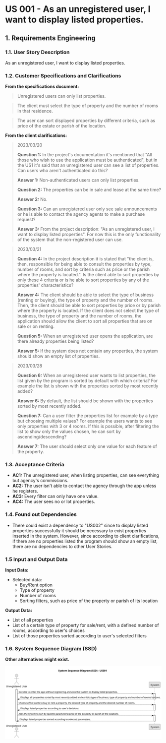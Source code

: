 # US 001 -  As an unregistered user, I want to display listed properties.

## 1. Requirements Engineering


### 1.1. User Story Description


As an unregistered user, I want to display listed properties.



### 1.2. Customer Specifications and Clarifications 


**From the specifications document:**


>	Unregistered users can only list properties.


>	The client must select the type of property and the number of rooms in that residence.


>   The user can sort displayed properties by different criteria, such as price of the estate or parish of the location.



**From the client clarifications:**

> 2023/03/20
>
> **Question 1:** In the project's documentation it's mentioned that "All those who wish to use the application must be authenticated", but in the US1 it's said that an unregistered user can see a list of properties. Can users who aren't authenticated do this?
>  
> **Answer 1:** Non-authenticated users can only list properties.
>
> 
> **Question 2:** The properties can be in sale and lease at the same time?
>
> **Answer 2:** No.
> 
> 
> **Question 3:** Can an unregistered user only see sale announcements or he is able to contact the agency agents to make a purchase request?
>
> **Answer 3:** From the project description: "As an unregistered user, I want to display listed properties". For now this is the only functionality of the system that the non-registered user can use.

> 2023/03/21
>
> **Question 4:** In the project description it is stated that "the client is, then, responsible for being able to consult the properties by type, number of rooms, and sort by criteria such as price or the parish where the property is located.". Is the client able to sort properties by only these 4 criteria or is he able to sort properties by any of the properties' characteristics?
>
> **Answer 4:** The client should be able to select the type of business (renting or buying), the type of property and the number of rooms. Then, the client should be able to sort properties by price or by parish where the property is located. If the client does not select the type of business, the type of property and the number of rooms, the application should allow the client to sort all properties that are on sale or on renting.
>
>
> **Question 5:** When an unregistered user opens the application, are there already properties being listed?
>
> **Answer 5:** If the system does not contain any properties, the system should show an empty list of properties.

> 2023/03/28
> 
> **Question 6:** When an unregistered user wants to list properties, the list given by the program is sorted by default with which criteria? For example the list is shown with the properties sorted by most recently added?
> 
> **Answer 6:** By default, the list should be shown with the properties sorted by most recently added.
>
> 
> **Question 7:** Can a user filter the properties list for example by a type but choosing multiple values? For example the users wants to see only properties with 3 or 4 rooms. If this is possible, after filtering the list to show only the values chosen, he can sort by ascending/descending?
> 
> **Answer 7:** The user should select only one value for each feature of the property.

### 1.3. Acceptance Criteria


* **AC1:** The unregistered user, when listing properties, can see everything but agency's commissions.
* **AC2:** The user isn't able to contact the agency through the app unless he registers.
* **AC3:** Every filter can only have one value.
* **AC4:** The user sees no or lot properties.



### 1.4. Found out Dependencies


* There could exist a dependency to "US002" since to display listed properties successfully it should be necessary to exist properties inserted in the system. However, since according to client clarifications, if there are no properties listed the program should show an empty list, there are no dependencies to other User Stories.



### 1.5 Input and Output Data


**Input Data:**

* Selected data:
  * Buy/Rent option
  * Type of property
  * Number of rooms
  * Sorting filters, such as price of the property or parish of its location


**Output Data:**

* List of all properties
* List of a certain type of property for sale/rent, with a defined number of rooms, according to user's choices
* List of those properties sorted according to user's selected filters



### 1.6. System Sequence Diagram (SSD)

**Other alternatives might exist.**


![System Sequence Diagram (SSD) - US001](svg/us001-system-sequence-diagram.svg)